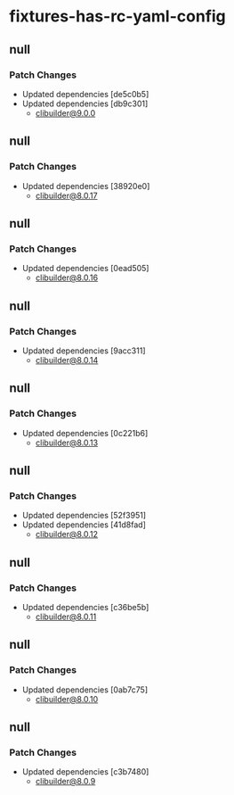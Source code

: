 # fixtures-has-rc-yaml-config

## null

### Patch Changes

- Updated dependencies [de5c0b5]
- Updated dependencies [db9c301]
  - clibuilder@9.0.0

## null

### Patch Changes

- Updated dependencies [38920e0]
  - clibuilder@8.0.17

## null

### Patch Changes

- Updated dependencies [0ead505]
  - clibuilder@8.0.16

## null

### Patch Changes

- Updated dependencies [9acc311]
  - clibuilder@8.0.14

## null

### Patch Changes

- Updated dependencies [0c221b6]
  - clibuilder@8.0.13

## null

### Patch Changes

- Updated dependencies [52f3951]
- Updated dependencies [41d8fad]
  - clibuilder@8.0.12

## null

### Patch Changes

- Updated dependencies [c36be5b]
  - clibuilder@8.0.11

## null

### Patch Changes

- Updated dependencies [0ab7c75]
  - clibuilder@8.0.10

## null

### Patch Changes

- Updated dependencies [c3b7480]
  - clibuilder@8.0.9
